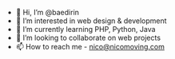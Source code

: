 - 👋 Hi, I’m @baedirin
- 👀 I’m interested in web design & development
- 🌱 I’m currently learning PHP, Python, Java
- 💞️ I’m looking to collaborate on web projects
- 📫 How to reach me - nico@nicomoving.com

<!---
baedirin/baedirin is a ✨ special ✨ repository because its `README.md` (this file) appears on your GitHub profile.
You can click the Preview link to take a look at your changes.
--->
